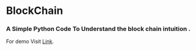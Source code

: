 # BlockChain
### A Simple Python Code To Understand the block chain intuition .
For demo Visit [Link](https://www.linkedin.com/posts/darpan-rajput-768b23195_blockchain-cryptocurrency-bitcoin-activity-6742836436543918080-Uvfa "Linked In").

